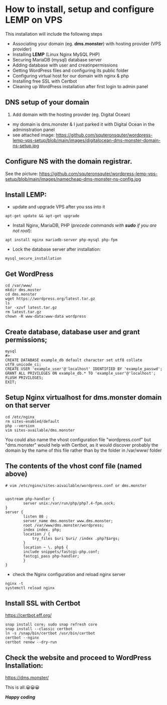 # How to install, setup and configure LEMP on VPS

This installation will include the following steps

* Associating your domain (eg. __dms.monster__) with hosting provider (VPS provider)
* Installing __LEMP__ (Linux Nginx MySQL PHP)
* Securing MariaDB (mysql) database server
* Adding database with user and creatinpermissions
* Getting WordPress files and configuring its public folder
* Configuring virtual host for our domain with nginx & php
* Installing free SSL with Certbot
* Cleaning up WordPress installation after first login to admin panel

## DNS setup of your domain

1. Add domain with the hosting provider (eg. Digital Ocean)
 *	my domain is dms.monster & I just parked it with Digital Ocean in the administration panel
 * see attached image: 
 <https://github.com/squteronsquter/wordpress-lemp-vps-setup/blob/main/images/digitalocean-dms-monster-domain-ns-setup.jpg>
 
## Configure NS with the domain registrar. 

See the picture: <https://github.com/squteronsquter/wordpress-lemp-vps-setup/blob/main/images/namecheap-dms-monster-ns-config.jpg>

## Install LEMP:

* update and upgrade VPS after you sss into it
    
`
apt-get update && apt-get upgrade
`

* Install Nginx, MariaDB, PHP (*precede commands with __sudo__ if you are not root*):

`
apt install nginx mariadb-server php-mysql php-fpm
`
* Lock the database server after installation:

`
mysql_secure_installation
`

##  Get WordPress

```
cd /var/www/
mkdir dms.moster
cd dms.monster
wget https://wordpress.org/latest.tar.gz
ls
tar -xzvf latest.tar.gz
rm latest.tar.gz
chown -R www-data:www-data wordpress
```
## Create database, database user and grant permissions;

```
mysql
#>
CREATE DATABASE example_db default character set utf8 collate utf8_unicode_ci;
CREATE USER 'example_user'@'localhost' IDENTIFIED BY 'example_passwd';
GRANT ALL PRIVILEGES ON example_db.* TO 'example_user'@'localhost';
FLUSH PRIVILEGES;
EXIT;
```

## Setup Nginx virtualhost for dms.monster domain on that server

```
cd /etc/nginx
rm sites-enabled/default
php --version
vim sites-available/dms.monster
```

You could also name the vhost configuration file "wordpress.conf" but "dms.monster" would help with Certbot, as it would discover probably the domain by the name of this file rather than by the folder in /var/www/ folder

## The contents of the vhost conf file (named above)

```
# vim /etc/nginx/sites-aivailable/wordpress.conf or dms.monster


upstream php-handler {
		server unix:/var/run/php/php7.4-fpm.sock;
}
server {
		listen 80 ;
		server_name dms.monster www.dms.monster;
		root /var/www/dms.monster/wordpress;
		index index. php;
		location / {
			try_files $uri $uri/ /index .php?$args;
		}
		location ~ \. php$ {
		include snippets/fastcgi-php.conf;
		fastcgi_pass php-handler;
		}
}
```
* check the Nginx configuration and reload nginx server

```
nginx -t
systemctl reload nginx

```
## Install SSL with Certbot

<https://certbot.eff.org/>

```
snap install core; sudo snap refresh core
snap install --classic certbot
ln -s /snap/bin/certbot /usr/bin/certbot
certbot --nginx
certbot renew --dry-run

```
## Check the website and proceed to WordPress Installation:

<https://dms.monster/>

This is all.😀😀😀

***Happy coding***




	
